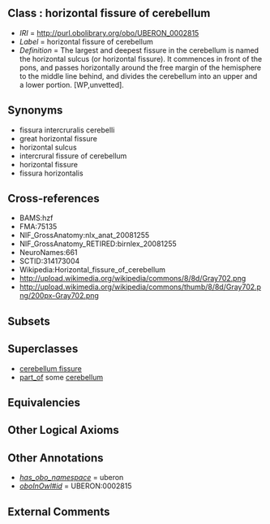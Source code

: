 
## Class : horizontal fissure of cerebellum

 * *IRI* = http://purl.obolibrary.org/obo/UBERON_0002815
 * *Label* = horizontal fissure of cerebellum
 * *Definition* = The largest and deepest fissure in the cerebellum is named the horizontal sulcus (or horizontal fissure). It commences in front of the pons, and passes horizontally around the free margin of the hemisphere to the middle line behind, and divides the cerebellum into an upper and a lower portion. [WP,unvetted].

## Synonyms

 * fissura intercruralis cerebelli
 * great horizontal fissure
 * horizontal sulcus
 * intercrural fissure of cerebellum
 * horizontal fissure
 * fissura horizontalis

## Cross-references

 * BAMS:hzf
 * FMA:75135
 * NIF_GrossAnatomy:nlx_anat_20081255
 * NIF_GrossAnatomy_RETIRED:birnlex_20081255
 * NeuroNames:661
 * SCTID:314173004
 * Wikipedia:Horizontal_fissure_of_cerebellum
 * http://upload.wikimedia.org/wikipedia/commons/8/8d/Gray702.png
 * http://upload.wikimedia.org/wikipedia/commons/thumb/8/8d/Gray702.png/200px-Gray702.png

## Subsets


## Superclasses

 * [cerebellum fissure](../../UBERON/80/UBERON_0003980.md)
 * [part_of](../../BFO/50/BFO_0000050.md) some [cerebellum](../../UBERON/37/UBERON_0002037.md)

## Equivalencies


## Other Logical Axioms


## Other Annotations

 * *[has_obo_namespace](../../ce/oboInOwl#hasOBONamespace.md)* = uberon
 * *[oboInOwl#id](../../id/oboInOwl#id.md)* = UBERON:0002815

## External Comments

